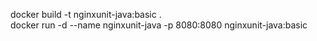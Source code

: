 docker build -t nginxunit-java:basic .  
docker run -d --name nginxunit-java -p 8080:8080 nginxunit-java:basic  